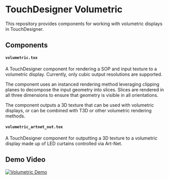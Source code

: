 # TouchDesigner Volumetric

This repository provides components for working with volumetric displays in
TouchDesigner.

## Components

#### `volumetric.tox`

A TouchDesigner component for rendering a SOP and input texture to a volumetric
display. Currently, only cubic output resolutions are supported.

The component uses an instanced rendering method leveraging clipping planes to
decompose the input geometry into slices. Slices are rendered in all three
dimensions to ensure that geometry is visible in all orientations.

The component outputs a 3D texture that can be used with volumetric displays,
or can be combined with T3D or other volumetric rendering methods.

#### `volumetric_artnet_out.tox`

A TouchDesigner component for outputting a 3D texture to a volumetric display
made up of LED curtains controlled via Art-Net.

## Demo Video

[![Volumetric Demo](https://img.youtube.com/vi/AdCHABN6ZCg/0.jpg)](https://www.youtube.com/watch?v=AdCHABN6ZCg)
